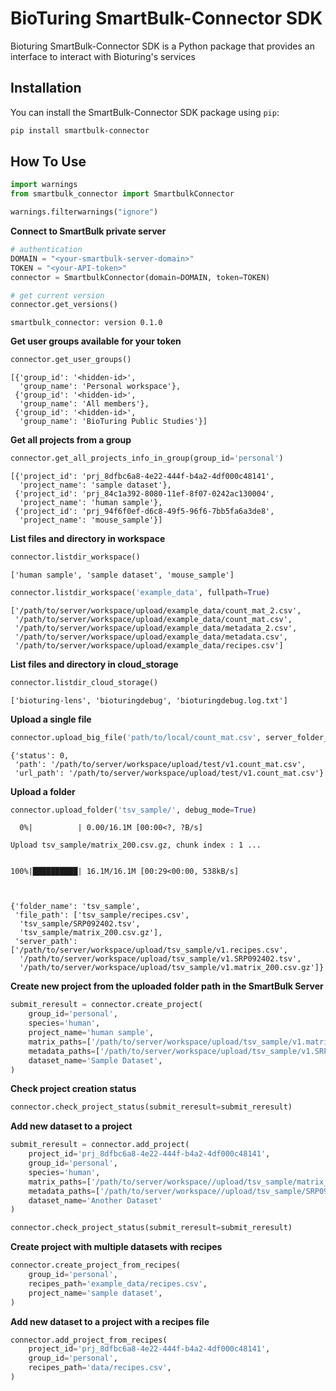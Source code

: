 # BioTuring SmartBulk-Connector SDK

Bioturing SmartBulk-Connector SDK is a Python package that provides an interface to interact with Bioturing's services

## Installation

You can install the SmartBulk-Connector SDK package using `pip`:

```bash
pip install smartbulk-connector
```

## How To Use


```python
import warnings
from smartbulk_connector import SmartbulkConnector

warnings.filterwarnings("ignore")
```

**Connect to SmartBulk private server**


```python
# authentication
DOMAIN = "<your-smartbulk-server-domain>"
TOKEN = "<your-API-token>"
connector = SmartbulkConnector(domain=DOMAIN, token=TOKEN)

# get current version
connector.get_versions()
```

    smartbulk_connector: version 0.1.0


**Get user groups available for your token**


```python
connector.get_user_groups()
```




    [{'group_id': '<hidden-id>',
      'group_name': 'Personal workspace'},
     {'group_id': '<hidden-id>', 
      'group_name': 'All members'},
     {'group_id': '<hidden-id>',
      'group_name': 'BioTuring Public Studies'}]



**Get all projects from a group**


```python
connector.get_all_projects_info_in_group(group_id='personal')
```


    [{'project_id': 'prj_8dfbc6a8-4e22-444f-b4a2-4df000c48141',
      'project_name': 'sample dataset'},
     {'project_id': 'prj_84c1a392-8080-11ef-8f07-0242ac130004',
      'project_name': 'human sample'},
     {'project_id': 'prj_94f6f0ef-d6c8-49f5-96f6-7bb5fa6a3de8',
      'project_name': 'mouse_sample'}]


**List files and directory in workspace**


```python
connector.listdir_workspace()
```


    ['human sample', 'sample dataset', 'mouse_sample']



```python
connector.listdir_workspace('example_data', fullpath=True)
```


    ['/path/to/server/workspace/upload/example_data/count_mat_2.csv',
     '/path/to/server/workspace/upload/example_data/count_mat.csv',
     '/path/to/server/workspace/upload/example_data/metadata_2.csv',
     '/path/to/server/workspace/upload/example_data/metadata.csv',
     '/path/to/server/workspace/upload/example_data/recipes.csv']


**List files and directory in cloud_storage**


```python
connector.listdir_cloud_storage()
```


    ['bioturing-lens', 'bioturingdebug', 'bioturingdebug.log.txt']


**Upload a single file**


```python
connector.upload_big_file('path/to/local/count_mat.csv', server_folder_name='test', debug_mode=True)
```


    {'status': 0,
     'path': '/path/to/server/workspace/upload/test/v1.count_mat.csv',
     'url_path': '/path/to/server/workspace/upload/test/v1.count_mat.csv'}


**Upload a folder**


```python
connector.upload_folder('tsv_sample/', debug_mode=True)
```

      0%|          | 0.00/16.1M [00:00<?, ?B/s]

    Upload tsv_sample/matrix_200.csv.gz, chunk index : 1 ...


    100%|██████████| 16.1M/16.1M [00:29<00:00, 538kB/s]



    {'folder_name': 'tsv_sample',
     'file_path': ['tsv_sample/recipes.csv',
      'tsv_sample/SRP092402.tsv',
      'tsv_sample/matrix_200.csv.gz'],
     'server_path': ['/path/to/server/workspace/upload/tsv_sample/v1.recipes.csv',
      '/path/to/server/workspace/upload/tsv_sample/v1.SRP092402.tsv',
      '/path/to/server/workspace/upload/tsv_sample/v1.matrix_200.csv.gz']}


**Create new project from the uploaded folder path in the SmartBulk Server**


```python
submit_reresult = connector.create_project(
    group_id='personal',
    species='human',
    project_name='human sample',
    matrix_paths=['/path/to/server/workspace/upload/tsv_sample/v1.matrix_200.csv.gz'],
    metadata_paths=['/path/to/server/workspace/upload/tsv_sample/v1.SRP092402.tsv'],
    dataset_name='Sample Dataset',
)
```

**Check project creation status**


```python
connector.check_project_status(submit_reresult=submit_reresult)
```

**Add new dataset to a project**

```python
submit_reresult = connector.add_project(
    project_id='prj_8dfbc6a8-4e22-444f-b4a2-4df000c48141',
    group_id='personal',
    species='human',
    matrix_paths=['/path/to/server/workspace//upload/tsv_sample/matrix_200.csv.gz'],
    metadata_paths=['/path/to/server/workspace//upload/tsv_sample/SRP092402.tsv'],
    dataset_name='Another Dataset'
)

connector.check_project_status(submit_reresult=submit_reresult)
```

**Create project with multiple datasets with recipes**


```python
connector.create_project_from_recipes(
    group_id='personal', 
    recipes_path='example_data/recipes.csv', 
    project_name='sample dataset',
)
```

**Add new dataset to a project with a recipes file**


```python
connector.add_project_from_recipes(
    project_id='prj_8dfbc6a8-4e22-444f-b4a2-4df000c48141',
    group_id='personal', 
    recipes_path='data/recipes.csv',
)
```
